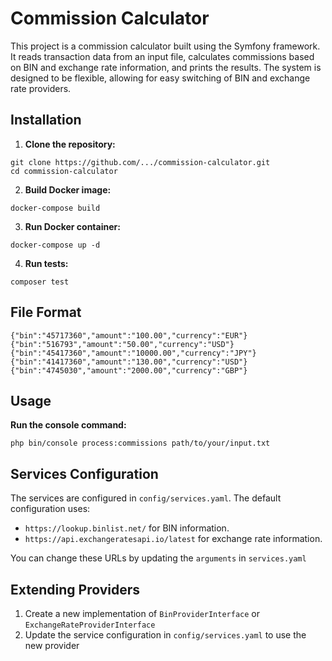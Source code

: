 # Commission Calculator

This project is a commission calculator built using the Symfony framework. 
It reads transaction data from an input file, calculates commissions based on BIN and exchange rate information,
and prints the results. The system is designed to be flexible, allowing for easy switching of BIN and exchange rate providers.

## Installation
1. **Clone the repository:**
```
git clone https://github.com/.../commission-calculator.git
cd commission-calculator
```

2. **Build Docker image:**
```
docker-compose build
```
3. **Run Docker container:**
```
docker-compose up -d
```

4. **Run tests:**
```
composer test
```

## File Format
```
{"bin":"45717360","amount":"100.00","currency":"EUR"}
{"bin":"516793","amount":"50.00","currency":"USD"}
{"bin":"45417360","amount":"10000.00","currency":"JPY"}
{"bin":"41417360","amount":"130.00","currency":"USD"}
{"bin":"4745030","amount":"2000.00","currency":"GBP"}
```

## Usage
**Run the console command:**
```
php bin/console process:commissions path/to/your/input.txt
```

## Services Configuration
The services are configured in `config/services.yaml`. The default configuration uses:
- `https://lookup.binlist.net/` for BIN information.
- `https://api.exchangeratesapi.io/latest` for exchange rate information.

You can change these URLs by updating the `arguments` in `services.yaml`

## Extending Providers
1. Create a new implementation of `BinProviderInterface` or `ExchangeRateProviderInterface`
2. Update the service configuration in `config/services.yaml` to use the new provider

